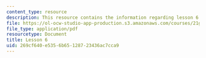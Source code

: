 ```yaml
---
content_type: resource
description: This resource contains the information regarding lesson 6.
file: https://ol-ocw-studio-app-production.s3.amazonaws.com/courses/21g-103-chinese-iii-regular-fall-2005/269cf640e5356b65128723436ac7cca9_MIT21G_103F05_unit6.pdf
file_type: application/pdf
resourcetype: Document
title: Lesson 6
uid: 269cf640-e535-6b65-1287-23436ac7cca9
---
```

